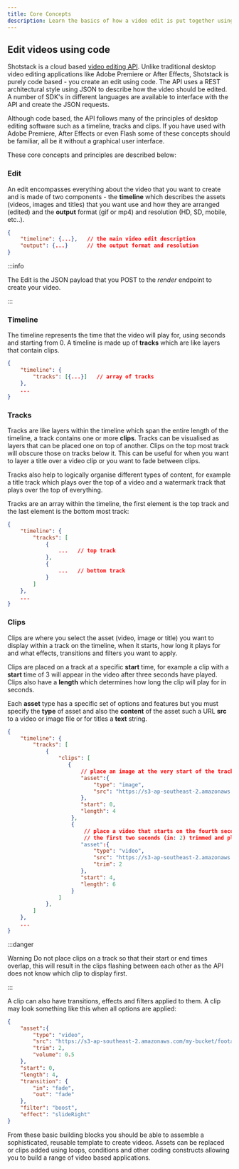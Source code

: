 ```yaml
---
title: Core Concepts
description: Learn the basics of how a video edit is put together using JSON
---
```


## Edit videos using code

Shotstack is a cloud based [video editing API](https://shotstack.io). Unlike traditional desktop video editing
applications like Adobe Premiere or After Effects, Shotstack is purely code based - you create an edit using code. The
API uses a REST architectural style using JSON to describe how the video should be edited. A number of SDK's in
different languages are available to interface with the API and create the JSON requests.

Although code based, the API follows many of the principles of desktop editing software such as a timeline, tracks and
clips. If you have used with Adobe Premiere, After Effects or even Flash some of these concepts should be familiar, all
be it without a graphical user interface.

These core concepts and principles are described below:

### Edit

An edit encompasses everything about the video that you want to create and is made of two components - the **timeline**
which describes the assets \(videos, images and titles\) that you want use and how they are arranged \(edited\) and the
**output** format \(gif or mp4\) and resolution \(HD, SD, mobile, etc..\).

```json
{
    "timeline": {...},   // the main video edit description
    "output": {...}      // the output format and resolution
}
```

:::info

The Edit is the JSON payload that you POST to the _render_ endpoint to create your video.

:::

### Timeline

The timeline represents the time that the video will play for, using seconds and starting from 0. A timeline is made up
of **tracks** which are like layers that contain clips.

```json
{
    "timeline": {
        "tracks": [{...}]   // array of tracks
    },
    ...
}
```

### Tracks

Tracks are like layers within the timeline which span the entire length of the timeline, a track contains one or more
**clips**. Tracks can be visualised as layers that can be placed one on top of another. Clips on the top most track will
obscure those on tracks below it. This can be useful for when you want to layer a title over a video clip or you want to
fade between clips.

Tracks also help to logically organise different types of content, for example a title track which plays over the top of
a video and a watermark track that plays over the top of everything.

Tracks are an array within the timeline, the first element is the top track and the last element is the bottom most
track:

```json
{
    "timeline": {
        "tracks": [
            {
                ...   // top track
            },
            {
                ...   // bottom track
            }
        ]
    },
    ...
}
```

### Clips

Clips are where you select the asset \(video, image or title\) you want to display within a track on the timeline, when
it starts, how long it plays for and what effects, transitions and filters you want to apply.

Clips are placed on a track at a specific **start** time, for example a clip with a **start** time of 3 will appear in
the video after three seconds have played. Clips also have a **length** which determines how long the clip will play for
in seconds.

Each **asset** type has a specific set of options and features but you must specify the **type** of asset and also the
**content** of the asset such a URL **src** to a video or image file or for titles a **text** string.

```json
{
    "timeline": {
        "tracks": [
            {
                "clips": [
                   {
                       // place an image at the very start of the track/timeline that plays for 4 seconds.
                       "asset":{
                           "type": "image",
                           "src": "https://s3-ap-southeast-2.amazonaws.com/my-bucket/photo.jpg",
                       },
                       "start": 0,
                       "length": 4
                    },
                    {
                        // place a video that starts on the fourth second of the track/timeline that has
                        // the first two seconds (in: 2) trimmed and plays for 4 seconds (out: 6).
                       "asset":{
                           "type": "video",
                           "src": "https://s3-ap-southeast-2.amazonaws.com/my-bucket/footage.mp4",
                           "trim": 2
                       },
                       "start": 4,
                       "length": 6
                    }
                ]
            },
        ]
    },
    ...
}
```

:::danger

Warning Do not place clips on a track so that their start or end times overlap, this will result in the clips
flashing between each other as the API does not know which clip to display first.

:::

A clip can also have transitions, effects and filters applied to them. A clip may look something like this when all
options are applied:

```json
{
    "asset":{
        "type": "video",
        "src": "https://s3-ap-southeast-2.amazonaws.com/my-bucket/footage.mp4",
        "trim": 2,
        "volume": 0.5
    },
    "start": 0,
    "length": 4,
    "transition": {
        "in": "fade",
        "out": "fade"
    },
    "filter": "boost",
    "effect": "slideRight"
}
```

From these basic building blocks you should be able to assemble a sophisticated, reusable template to create videos.
Assets can be replaced or clips added using loops, conditions and other coding constructs allowing you to build a range
of video based applications.

